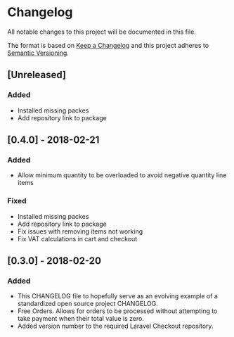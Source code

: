 # Changelog

All notable changes to this project will be documented in this file.

The format is based on [Keep a Changelog](http://keepachangelog.com/en/1.0.0/)
and this project adheres to [Semantic Versioning](http://semver.org/spec/v2.0.0.html).

## [Unreleased]

### Added

- Installed missing packes
- Add repository link to package

## [0.4.0] - 2018-02-21

### Added

- Allow minimum quantity to be overloaded to avoid negative quantity line items

### Fixed

- Installed missing packes
- Add repository link to package
- Fix issues with removing items not working
- Fix VAT calculations in cart and checkout

## [0.3.0] - 2018-02-20

### Added

- This CHANGELOG file to hopefully serve as an evolving example of a
  standardized open source project CHANGELOG.
- Free Orders. Allows for orders to be processed without attempting to take payment when their total value is zero.
- Added version number to the required Laravel Checkout repository.
